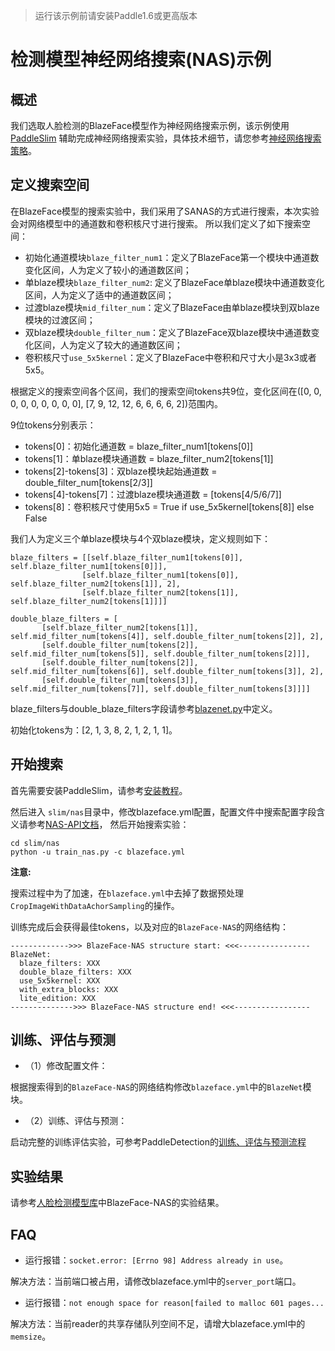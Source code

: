 >运行该示例前请安装Paddle1.6或更高版本

# 检测模型神经网络搜索(NAS)示例

## 概述

我们选取人脸检测的BlazeFace模型作为神经网络搜索示例，该示例使用[PaddleSlim](https://github.com/PaddlePaddle/PaddleSlim)
辅助完成神经网络搜索实验，具体技术细节，请您参考[神经网络搜索策略](https://github.com/PaddlePaddle/PaddleSlim/blob/develop/docs/docs/tutorials/nas_demo.md)。


## 定义搜索空间
在BlazeFace模型的搜索实验中，我们采用了SANAS的方式进行搜索，本次实验会对网络模型中的通道数和卷积核尺寸进行搜索。
所以我们定义了如下搜索空间：
- 初始化通道模块`blaze_filter_num1`：定义了BlazeFace第一个模块中通道数变化区间，人为定义了较小的通道数区间；
- 单blaze模块`blaze_filter_num2`: 定义了BlazeFace单blaze模块中通道数变化区间，人为定义了适中的通道数区间；
- 过渡blaze模块`mid_filter_num`：定义了BlazeFace由单blaze模块到双blaze模块的过渡区间；
- 双blaze模块`double_filter_num`：定义了BlazeFace双blaze模块中通道数变化区间，人为定义了较大的通道数区间；
- 卷积核尺寸`use_5x5kernel`：定义了BlazeFace中卷积和尺寸大小是3x3或者5x5。

根据定义的搜索空间各个区间，我们的搜索空间tokens共9位，变化区间在([0, 0, 0, 0, 0, 0, 0, 0, 0], [7, 9, 12, 12, 6, 6, 6, 6, 2])范围内。  

9位tokens分别表示：

- tokens[0]：初始化通道数 = blaze_filter_num1[tokens[0]]
- tokens[1]：单blaze模块通道数 = blaze_filter_num2[tokens[1]]
- tokens[2]-tokens[3]：双blaze模块起始通道数 = double_filter_num[tokens[2/3]]
- tokens[4]-tokens[7]：过渡blaze模块通道数 = [tokens[4/5/6/7]]
- tokens[8]：卷积核尺寸使用5x5 = True if use_5x5kernel[tokens[8]] else False

我们人为定义三个单blaze模块与4个双blaze模块，定义规则如下：
```
blaze_filters = [[self.blaze_filter_num1[tokens[0]], self.blaze_filter_num1[tokens[0]]],
                [self.blaze_filter_num1[tokens[0]], self.blaze_filter_num2[tokens[1]], 2],
                [self.blaze_filter_num2[tokens[1]], self.blaze_filter_num2[tokens[1]]]]

double_blaze_filters = [
       [self.blaze_filter_num2[tokens[1]], self.mid_filter_num[tokens[4]], self.double_filter_num[tokens[2]], 2],
       [self.double_filter_num[tokens[2]], self.mid_filter_num[tokens[5]], self.double_filter_num[tokens[2]]],
       [self.double_filter_num[tokens[2]], self.mid_filter_num[tokens[6]], self.double_filter_num[tokens[3]], 2],
       [self.double_filter_num[tokens[3]], self.mid_filter_num[tokens[7]], self.double_filter_num[tokens[3]]]]
```
blaze_filters与double_blaze_filters字段请参考[blazenet.py](../../ppdet/modeling/backbones/blazenet.py)中定义。

初始化tokens为：[2, 1, 3, 8, 2, 1, 2, 1, 1]。

## 开始搜索
首先需要安装PaddleSlim，请参考[安装教程](https://paddlepaddle.github.io/PaddleSlim/#_2)。

然后进入 `slim/nas`目录中，修改blazeface.yml配置，配置文件中搜索配置字段含义请参考[NAS-API文档](https://github.com/PaddlePaddle/PaddleSlim/blob/develop/docs/docs/api/nas_api.md)，
然后开始搜索实验：
```
cd slim/nas
python -u train_nas.py -c blazeface.yml
```
**注意:**

搜索过程中为了加速，在`blazeface.yml`中去掉了数据预处理`CropImageWithDataAchorSampling`的操作。

训练完成后会获得最佳tokens，以及对应的`BlazeFace-NAS`的网络结构：
```
------------->>> BlazeFace-NAS structure start: <<<----------------
BlazeNet:
  blaze_filters: XXX
  double_blaze_filters: XXX
  use_5x5kernel: XXX
  with_extra_blocks: XXX
  lite_edition: XXX
-------------->>> BlazeFace-NAS structure end! <<<-----------------
```

## 训练、评估与预测
- （1）修改配置文件：

根据搜索得到的`BlazeFace-NAS`的网络结构修改`blazeface.yml`中的`BlazeNet`模块。

- （2）训练、评估与预测：

启动完整的训练评估实验，可参考PaddleDetection的[训练、评估与预测流程](../../docs/GETTING_STARTED_cn.md)

## 实验结果
请参考[人脸检测模型库](../../configs/face_detection/README.md#模型库与基线)中BlazeFace-NAS的实验结果。

## FAQ
- 运行报错：`socket.error: [Errno 98] Address already in use`。

解决方法：当前端口被占用，请修改blazeface.yml中的`server_port`端口。

- 运行报错：`not enough space for reason[failed to malloc 601 pages...`

解决方法：当前reader的共享存储队列空间不足，请增大blazeface.yml中的`memsize`。
